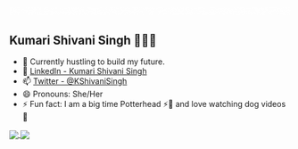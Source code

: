 ![Hello](Hello.gif)
## Kumari Shivani Singh 👩🏻‍💻
- 🔭 Currently hustling to build my future. 
- 💬 [LinkedIn - Kumari Shivani Singh](https://www.linkedin.com/in/kumarishivanisingh/)
- 📫 [Twitter - @KShivaniSingh](https://twitter.com/KShivaniSingh)
- 😄 Pronouns: She/Her
- ⚡ Fun fact: I am a big time Potterhead ⚡🦄 and love watching dog videos 🐶

<a href="https://github.com/kumarishivanisingh14/kumarishivanisingh14">
  <img align="center" src="https://github-readme-stats.vercel.app/api?username=kumarishivanisingh14&show_icons=true&title_color=ffffff&icon_color=bb2acf&text_color=daf7dc&bg_color=191919" />
</a>
<a href="https://github.com/kumarishivanisingh14/kumarishivanisingh14">
  <img align="center" src="https://github-readme-stats.vercel.app/api/top-langs/?username=kumarishivanisingh14&layout=compact&title_color=ffffff&icon_color=bb2acf&text_color=daf7dc&bg_color=191919" />
</a>
